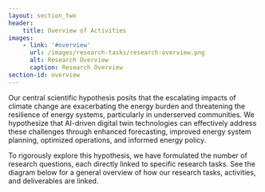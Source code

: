```yaml
---
layout: section_two
header:
    title: Overview of Activities
images:
    - link: '#overview'
      url: /images/research-tasks/research-overview.png
      alt: Research Overview
      caption: Research Overview
section-id: overview
---
```


Our central scientific hypothesis posits that the escalating impacts of climate
change are exacerbating the energy burden and threatening the resilience of
energy systems, particularly in underserved communities. We hypothesize that
AI-driven digital twin technologies can effectively address these challenges
through enhanced forecasting, improved energy system planning, optimized
operations, and informed energy policy.

To rigorously explore this hypothesis, we have formulated the number of research
questions, each directly linked to specific research tasks. See the diagram
below for a general overview of how our research tasks, activities, and
deliverables are linked.

